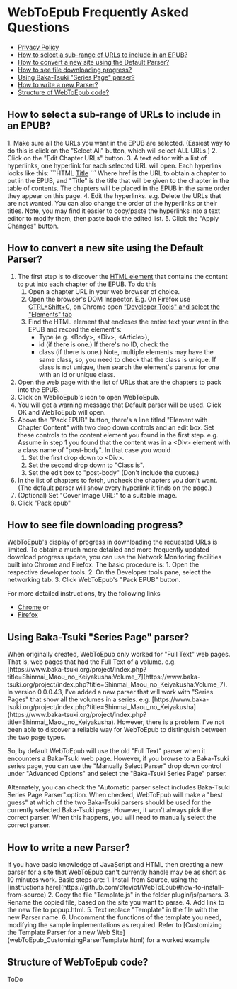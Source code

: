 # WebToEpub Frequently Asked Questions

- [Privacy Policy](webToEpub_PrivacyPolicy.html)
- [How to select a sub-range of URLs to include in an EPUB?](#url-subrange)
- [How to convert a new site using the Default Parser?](#default-parser)
- [How to see file downloading progress?](#download-progress)
- [Using Baka-Tsuki "Series Page" parser?](#baka-tsuki-series-page)
- [How to write a new Parser?](#write-parser)
- [Structure of WebToEpub code?](#code-structure)

<h2 id="url-subrange">How to select a sub-range of URLs to include in an EPUB?</h2>
1. Make sure all the URLs you want in the EPUB are selected.  (Easiest way to do this is click on the "Select All" button, which will select ALL URLs.)
2. Click on the "Edit Chapter URLs" button.
3. A text editor with a list of hyperlinks, one hyperlink for each selected URL will open.  Each hyperlink looks like this:
```HTML
<a href="URL_TO_DOWNLOAD">Title</a>
```
Where href is the URL to obtain a chapter to put in the EPUB, and "Title" is the title that will be given to the chapter in the table of contents.
The chapters will be placed in the EPUB in the same order they appear on this page.
4. Edit the hyperlinks. e.g. Delete the URLs that are not wanted. You can also change the order of the hyperlinks or their titles. Note, you may find it easier to copy/paste the hyperlinks into a text editor to modify them, then paste back the edited list.
5. Click the "Apply Changes" button.

<h2 id="default-parser">How to convert a new site using the Default Parser?</h2>
<ol>
<li>The first step is to discover the <a href="https://developer.mozilla.org/en-US/docs/Learn/HTML/Introduction_to_HTML/Getting_started">HTML element</a> that contains the content to put into each chapter of the EPUB.  To do this 
  <ol>
  <li>Open a chapter URL in your web browser of choice.</li>
  <li>Open the browser's DOM Inspector.  E.g. On Firefox use <a href="https://developer.mozilla.org/en-US/docs/Tools/Add-ons/DOM_Inspector/Introduction_to_DOM_Inspector">CTRL+Shift+C</a>, on Chrome open <a href="https://developers.google.com/web/tools/chrome-devtools/inspect-styles/edit-dom">"Developer Tools" and select the "Elements" tab</a></li>
  <li>Find the HTML element that encloses the entire text your want in the EPUB and record the element's:
    <ul>
    <li>Type (e.g. &lt;Body&gt;, &lt;Div&gt;, &lt;Article&gt;),</li>
    <li>id (if there is one.)  If there's no ID, check the </li>
    <li>class (if there is one.)  Note, multiple elements may have the same class, so, you need to check that the class is unique.  If class is not unique, then search the element's parents for one with an id or unique class.</li>
    </ul>
  </li>
  </ol>
</li>
<li>Open the web page with the list of URLs that are the chapters to pack into the EPUB.</li>
<li>Click on WebToEpub's icon to open WebToEpub.</li>
<li>You will get a warning message that Default parser will be used. Click OK and WebToEpub will open.</li>
<li>Above the "Pack EPUB" button, there's a line titled "Element with Chapter Content" with two drop down controls and an edit box.  Set these controls to the content element you found in the first step.  e.g. Assume in step 1 you found that the content was in a &lt;Div&gt; element with a class name of "post-body".  In that case you would
  <ol>
  <li>Set the first drop down to &lt;Div&gt;.</li>
  <li>Set the second drop down to "Class is".</li>
  <li>Set the edit box to "post-body" (Don't include the quotes.)</li>
  </ol>
</li>
<li>In the list of chapters to fetch, uncheck the chapters you don't want. (The default parser will show every hyperlink it finds on the page.)</li>
<li>(Optional) Set "Cover Image URL:" to a suitable image.</li>
<li>Click "Pack epub"</li>
</ol>

<h2 id="download-progress">How to see file downloading progress?</h2>
WebToEpub's display of progress in downloading the requested URLs is limited.  
To obtain a much more detailed and more frequently updated download progress update, you can use the Network Monitoring facilities built into Chrome and Firefox.
The basic procedure is:
1. Open the respective developer tools.
2. On the Developer tools pane, select the networking tab.
3. Click WebToEpub's "Pack EPUB" button.

For more detailed instructions, try the following links
- [Chrome](https://developers.google.com/web/tools/chrome-devtools/network-performance/resource-loading) or 
- [Firefox](https://developer.mozilla.org/en-US/docs/Tools/Network_Monitor)

<h2 id="baka-tsuki-series-page">Using Baka-Tsuki "Series Page" parser?</h2>
When originally created, WebToEpub only worked for "Full Text" web pages.  That is, web pages that had the Full Text of a volume. e.g. [https://www.baka-tsuki.org/project/index.php?title=Shinmai_Maou_no_Keiyakusha:Volume_7](https://www.baka-tsuki.org/project/index.php?title=Shinmai_Maou_no_Keiyakusha:Volume_7).
In version 0.0.0.43, I've added a new parser that will work with "Series Pages" that show all the volumes in a series.  e.g. [https://www.baka-tsuki.org/project/index.php?title=Shinmai_Maou_no_Keiyakusha](https://www.baka-tsuki.org/project/index.php?title=Shinmai_Maou_no_Keiyakusha).
However, there is a problem. I've not been able to discover a reliable way for WebToEpub to distinguish between the two page types.

So, by default WebToEpub will use the old "Full Text" parser when it encounters a Baka-Tsuki web page.  However, if you browse to a Baka-Tsuki series page, you can use the "Manually Select Parser" drop down control under "Advanced Options" and select the "Baka-Tsuki Series Page" parser.

Alternately, you can check the "Automatic parser select includes Baka-Tsuki Series Page Parser".option. When checked, WebToEpub will make a "best guess" at which of the two Baka-Tsuki parsers should be used for the currently selected Baka-Tsuki page.  However, it won't always pick the correct parser.  When this happens, you will need to manually select the correct parser.

<h2 id="write-parser">How to write a new Parser?</h2>
If you have basic knowledge of JavaScript and HTML then creating a new parser for a site that WebToEpub can't currently handle may be as short as 10 minutes work.
Basic steps are:
1. Install from Source, using the [instructions here](https://github.com/dteviot/WebToEpub#how-to-install-from-source)
2. Copy the file "Template.js" in the folder plugin/js/parsers.
3. Rename the copied file, based on the site you want to parse.
4. Add link to the new file to popup.html.
5. Text replace "Template" in the file with the new Parser name.
6. Uncomment the functions of the template you need, modifying the sample implementations as required.  Refer to [Customizing the Template Parser for a new Web Site](webToEpub_CustomizingParserTemplate.html) for a worked example

<h2 id="code-structure">Structure of WebToEpub code?</h2>
ToDo

